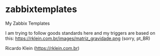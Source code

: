 # zabbixtemplates
My Zabbix Templates

I am trying to follow goods standards here and my triggers are based on this: https://rklein.com.br/images/matriz_gravidade.png (sorry, pt_BR)


Ricardo Klein (https://rklein.com.br)

